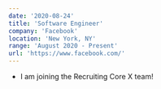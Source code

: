 ```yaml
---
date: '2020-08-24'
title: 'Software Engineer'
company: 'Facebook'
location: 'New York, NY'
range: 'August 2020 - Present'
url: 'https://www.facebook.com/'
---
```


- I am joining the Recruiting Core X team!
